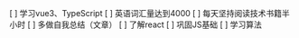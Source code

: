 [ ] 学习vue3、TypeScript
[ ] 英语词汇量达到4000
[ ] 每天坚持阅读技术书籍半小时
[ ] 多做自我总结（文章）
[ ] 了解react
[ ] 巩固JS基础
[ ] 学习算法